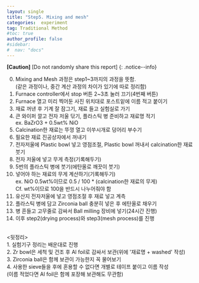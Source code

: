 ```yaml
---
layout: single
title: "Step5. Mixing and mesh"
categories:  experiment
tag: Traditional Method
#toc: true
author_profile: false
#sidebar:
#  nav: "docs"
---
```


**[Caution]** [Do not randomly share this report]
{: .notice--info}

0.	Mixing and Mesh 과정은 step1~3까지의 과정을 뜻함.<br>
(같은 과정이나, 중간 계산 과정의 차이가 있기에 따로 정리함)<br>
1.	Furnace controller에서 stop 버튼 2~3초 눌러 끄기(4번째 버튼)<br>
2.	Furnace 열고 미리 찍어둔 사진 위치대로 포스트잍에 이름 적고 붙이기<br>
3.	재료 꺼낸 후 기계 잘 잠그기, 재료 들고 실험실로 가기<br>
4.	큰 와이퍼 깔고 전자 저울 닦기, 플라스틱 병 준비하고 재료명 적기<br>
   ex. BaZrO3 + 0.5wt% NiO<br>
5.	Calcination한 재료는 뚜껑 열고 이쑤시개로 덩어리 부수기<br>
6.	필요한 재료 진공상자에서 꺼내기<br>
7.	전자저울에 Plastic bowl 넣고 영점조절, Plastic bowl 꺼내서 calcination한 재료 붓기<br>
8.	전자 저울에 넣고 무게 측정(기록해두기)<br>
9.	5번의 플라스틱 병에 붓기(에탄올로 깨끗이 붓기)<br>
10.	넣어야 하는 재료의 무게 계산하기(기록해두기)<br>
  ex. NiO 0.5wt%이므로 0.5 / 100 * (calcination한 재료의 무게)<br>
Cf. wt%이므로 100을 반드시 나누어줘야 함<br>
11.	유산지 전자저울에 넣고 영점조절 후 재료 넣고 계측<br>
12.	플라스틱 병에 담고 Zirconia ball 충분히 넣은 후 에탄올로 채우기<br>
13.	병 흔들고 고무줄로 감싸서 Ball milling 장비에 넣기(24시간 진행)<br>
14.	이후 step2(drying process)와 step3(mesh process)를 진행<br>
<br>
<뒷정리><br>
1. 실험기구 정리는 배운대로 진행<br>
2. Zr bowl은 세척 및 건조 후 Al foil로 감싸서 보관(위에 '재료명 + washed' 작성)<br>
3. Zirconia ball은 함께 보관이 가능한지 꼭 물어보기<br>
4. 사용한 sieve들을 후에 혼용할 수 없다면 개별로 테이프 붙이고 이름 작성<br>
 (이름 적었다면 Al foil은 함께 포장해 보관해도 무관함)


